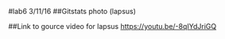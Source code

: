 #lab6 3/11/16
##Gitstats photo (lapsus)

##Link to gource video for lapsus
https://youtu.be/-8qIYdJriGQ
